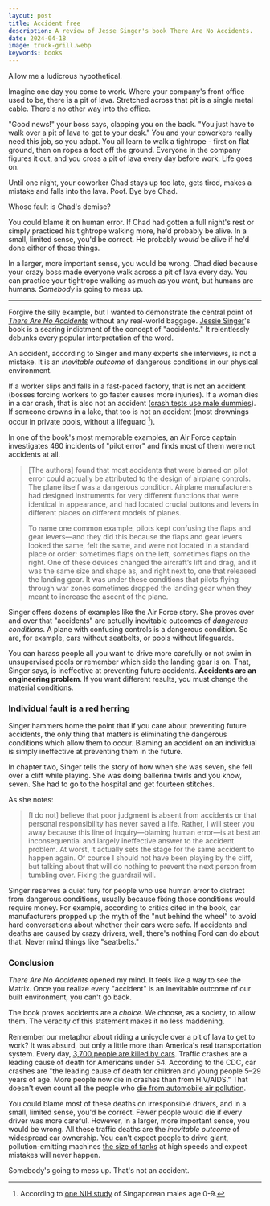 ```yaml
---
layout: post
title: Accident free
description: A review of Jesse Singer's book There Are No Accidents.
date: 2024-04-18
image: truck-grill.webp
keywords: books
---
```


Allow me a ludicrous hypothetical.

Imagine one day you come to work. Where your company's front office used to be, there is a pit of lava. Stretched across that pit is a single metal cable. There's no other way into the office. 

"Good news!" your boss says, clapping you on the back. "You just have to walk over a pit of lava to get to your desk." You and your coworkers really need this job, so you adapt. You all learn to walk a tightrope - first on flat ground, then on ropes a foot off the ground. Everyone in the company figures it out, and you cross a pit of lava every day before work. Life goes on. 

Until one night, your coworker Chad stays up too late, gets tired, makes a mistake and falls into the lava. Poof. Bye bye Chad. 

Whose fault is Chad's demise?

You could blame it on human error. If Chad had gotten a full night's rest or simply practiced his tightrope walking more, he'd probably be alive. In a small, limited sense, you'd be correct. He probably *would* be alive if he'd done either of those things.

In a larger, more important sense, you would be wrong. Chad died because your crazy boss made everyone walk across a pit of lava every day. You can practice your tightrope walking as much as you want, but humans are humans. *Somebody* is going to mess up.

---

Forgive the silly example, but I wanted to demonstrate the central point of [*There Are No Accidents*](https://www.simonandschuster.com/books/There-Are-No-Accidents/Jessie-Singer/9781982129682) without any real-world baggage. [Jessie Singer](http://jessiesinger.com/about.html)'s book is a searing indictment of the concept of "accidents." It relentlessly debunks every popular interpretation of the word. 

An accident, according to Singer and many experts she interviews, is not a mistake. It is an *inevitable outcome* of dangerous conditions in our physical environment.

If a worker slips and falls in a fast-paced factory, that is not an accident (bosses forcing workers to go faster causes more injuries). If a woman dies in a car crash, that is also not an accident ([crash tests use male dummies](https://www.theguardian.com/lifeandstyle/2019/feb/23/truth-world-built-for-men-car-crashes)). If someone drowns in a lake, that too is not an accident (most drownings occur in private pools, without a lifeguard [^1]).

[^1]: According to [one NIH study](https://www.ncbi.nlm.nih.gov/pmc/articles/PMC5778258/) of Singaporean males age 0-9.

In one of the book's most memorable examples, an Air Force captain investigates 460 incidents of "pilot error" and finds most of them were not accidents at all.

> [The authors] found that most accidents that were blamed on pilot error could actually be attributed to the design of airplane controls. The plane itself was a dangerous condition. Airplane manufacturers had designed instruments for very different functions that were identical in appearance, and had located crucial buttons and levers in different places on different models of planes. 
>
> To name one common example, pilots kept confusing the flaps and gear levers—and they did this because the flaps and gear levers looked the same, felt the same, and were not located in a standard place or order: sometimes flaps on the left, sometimes flaps on the right. One of these devices changed the aircraft’s lift and drag, and it was the same size and shape as, and right next to, one that released the landing gear. It was under these conditions that pilots flying through war zones sometimes dropped the landing gear when they meant to increase the ascent of the plane.

Singer offers dozens of examples like the Air Force story. She proves over and over that "accidents" are actually inevitable outcomes of *dangerous conditions*. A plane with confusing controls is a dangerous condition. So are, for example, cars without seatbelts, or pools without lifeguards. 

You can harass people all you want to drive more carefully or not swim in unsupervised pools or remember which side the landing gear is on. That, Singer says, is ineffective at preventing future accidents. **Accidents are an engineering problem**. If you want different results, you must change the material conditions.

### Individual fault is a red herring

Singer hammers home the point that if you care about preventing future accidents, the only thing that matters is eliminating the dangerous conditions which allow them to occur. Blaming an accident on an individual is simply ineffective at preventing them in the future.

In chapter two, Singer tells the story of how when she was seven, she fell over a cliff while playing. She was doing ballerina twirls and you know, seven. She had to go to the hospital and get fourteen stitches.

As she notes:

> [I do not] believe that poor judgment is absent from accidents or that personal responsibility has never saved a life. Rather, I will steer you away because this line of inquiry—blaming human error—is at best an inconsequential and largely ineffective answer to the accident problem. At worst, it actually sets the stage for the same accident to happen again. Of course I should not have been playing by the cliff, but talking about that will do nothing to prevent the next person from tumbling over. Fixing the guardrail will.

Singer reserves a quiet fury for people who use human error to distract from dangerous conditions, usually because fixing those conditions would require money. For example, according to critics cited in the book, car manufacturers propped up the myth of the "nut behind the wheel" to avoid hard conversations about whether their cars were safe. If accidents and deaths are caused by crazy drivers, well, there's nothing Ford can do about that. Never mind things like "seatbelts."

### Conclusion

*There Are No Accidents* opened my mind. It feels like a way to see the Matrix. Once you realize every "accident" is an inevitable outcome of our built environment, you can't go back.

The book proves accidents are a *choice*. We choose, as a society, to allow them. The veracity of this statement makes it no less maddening. 

Remember our metaphor about riding a unicycle over a pit of lava to get to work? It was absurd, but only a little more than America's real transportation system. Every day, [3,700 people are killed by cars](https://www.cdc.gov/injury/features/global-road-safety/index.html). Traffic crashes are a leading cause of death for Americans under 54. According to the CDC, car crashes are "the leading cause of death for children and young people 5–29 years of age. More people now die in crashes than from HIV/AIDS." That doesn't even count all the people who [die from automobile air pollution](https://www.hsph.harvard.edu/news/press-releases/decreased-vehicle-emissions-linked-with-significant-drop-in-deaths-attributable-to-air-pollution/).

You could blame most of these deaths on irresponsible drivers, and in a small, limited sense, you'd be correct. Fewer people would die if every driver was more careful. However, in a larger, more important sense, you would be wrong. All these traffic deaths are the *inevitable outcome* of widespread car ownership. You can't expect people to drive giant, pollution-emitting machines [the size of tanks](https://www.vice.com/en/article/pkbxzg/american-cars-are-now-almost-as-big-as-the-tanks-that-won-wwii) at high speeds and expect mistakes will never happen. 

Somebody's going to mess up. That's not an accident.